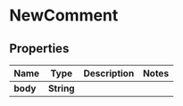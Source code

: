 

# NewComment


## Properties

| Name | Type | Description | Notes |
|------------ | ------------- | ------------- | -------------|
|**body** | **String** |  |  |



